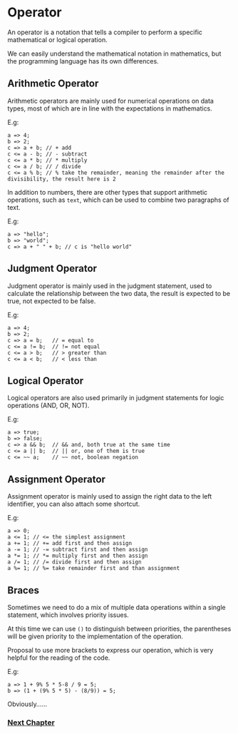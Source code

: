 # Operator
An operator is a notation that tells a compiler to perform a specific mathematical or logical operation.

We can easily understand the mathematical notation in mathematics, but the programming language has its own differences.

## Arithmetic Operator
Arithmetic operators are mainly used for numerical operations on data types, most of which are in line with the expectations in mathematics.

E.g:

    a => 4;
    b => 2;
    c => a + b; // + add
    c <= a - b; // - subtract
    c <= a * b; // * multiply
    c <= a / b; // / divide
    c <= a % b; // % take the remainder, meaning the remainder after the divisibility, the result here is 2

In addition to numbers, there are other types that support arithmetic operations, such as `text`, which can be used to combine two paragraphs of text.

E.g:

    a => "hello";
    b => "world";
    c => a + " " + b; // c is "hello world"

## Judgment Operator
Judgment operator is mainly used in the judgment statement, used to calculate the relationship between the two data, the result is expected to be true, not expected to be false.

E.g:

    a => 4;
    b => 2;
    c => a = b;   // = equal to
    c <= a != b;  // != not equal
    c <= a > b;   // > greater than
    c <= a < b;   // < less than

## Logical Operator
Logical operators are also used primarily in judgment statements for logic operations (AND, OR, NOT).

E.g:

    a => true;
    b => false;
    c => a && b;  // && and, both true at the same time
    c <= a || b;  // || or, one of them is true
    c <= ~~ a;    // ~~ not, boolean negation

## Assignment Operator
Assignment operator is mainly used to assign the right data to the left identifier, you can also attach some shortcut.

E.g:

    a => 0;
    a <= 1; // <= the simplest assignment
    a += 1; // += add first and then assign
    a -= 1; // -= subtract first and then assign
    a *= 1; // *= multiply first and then assign
    a /= 1; // /= divide first and then assign
    a %= 1; // %= take remainder first and than assignment

## Braces
Sometimes we need to do a mix of multiple data operations within a single statement, which involves priority issues.

At this time we can use `()` to distinguish between priorities, the parentheses will be given priority to the implementation of the operation.

Proposal to use more brackets to express our operation, which is very helpful for the reading of the code.

E.g:

    a => 1 + 9% 5 * 5-8 / 9 = 5;
    b => (1 + (9% 5 * 5) - (8/9)) = 5;

Obviously……

### [Next Chapter](collection-type.md)